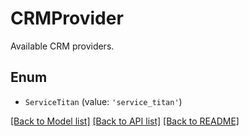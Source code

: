 # CRMProvider

Available CRM providers.

## Enum

* `ServiceTitan` (value: `'service_titan'`)

[[Back to Model list]](../README.md#documentation-for-models) [[Back to API list]](../README.md#documentation-for-api-endpoints) [[Back to README]](../README.md)
